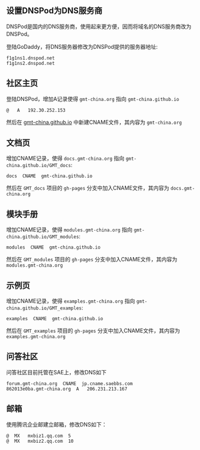 ## 设置DNSPod为DNS服务商

DNSPod是国内的DNS服务商，使用起来更方便，因而将域名的DNS服务商改为DNSPod。

登陆GoDaddy，将DNS服务器修改为DNSPod提供的服务器地址:
~~~
f1g1ns1.dnspod.net
f1g1ns2.dnspod.net
~~~


## 社区主页

登陆DNSPod，增加A记录使得 `gmt-china.org` 指向 `gmt-china.github.io`
~~~
@   A   192.30.252.153
~~~
然后在 [gmt-china.github.io](http://gmt-china.github.io) 中新建CNAME文件，其内容为 `gmt-china.org`


## 文档页

增加CNAME记录，使得 `docs.gmt-china.org` 指向 `gmt-china.github.io/GMT_docs`:
~~~
docs  CNAME  gmt-china.github.io
~~~
然后在 `GMT_docs` 项目的 `gh-pages` 分支中加入CNAME文件，其内容为 `docs.gmt-china.org`


## 模块手册

增加CNAME记录，使得 `modules.gmt-china.org` 指向 `gmt-china.github.io/GMT_modules`:
~~~
modules  CNAME  gmt-china.github.io
~~~
然后在 `GMT_modules` 项目的 `gh-pages` 分支中加入CNAME文件，其内容为 `modules.gmt-china.org`


## 示例页

增加CNAME记录，使得 `examples.gmt-china.org` 指向 `gmt-china.github.io/GMT_examples`:
~~~
examples  CNAME  gmt-china.github.io
~~~
然后在 `GMT_examples` 项目的 `gh-pages` 分支中加入CNAME文件，其内容为 `examples.gmt-china.org`

## 问答社区

问答社区目前托管在SAE上，修改DNS如下

~~~
forum.gmt-china.org  CNAME  jp.cname.saebbs.com
862013e0ba.gmt-china.org  A   206.231.213.167
~~~

## 邮箱

使用腾讯企业邮建立邮箱，修改DNS如下：

~~~
@  MX   mxbiz1.qq.com  5
@  MX   mxbiz2.qq.com  10
~~~
